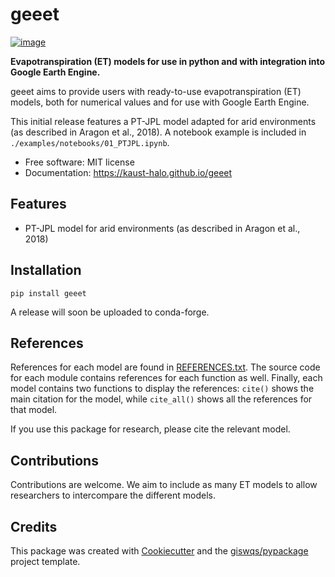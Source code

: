 # geeet


[![image](https://img.shields.io/pypi/v/geeet.svg)](https://pypi.python.org/pypi/geeet)


**Evapotranspiration (ET) models for use in python and with integration into Google Earth Engine.**

geeet aims to provide users with ready-to-use evapotranspiration (ET) models, both for numerical values and for use with Google Earth Engine. 

This initial release features a PT-JPL model adapted for arid environments (as described in Aragon et al., 2018). A notebook example is included in `./examples/notebooks/01_PTJPL.ipynb`. 

-   Free software: MIT license
-   Documentation: https://kaust-halo.github.io/geeet


## Features

- PT-JPL model for arid environments (as described in Aragon et al., 2018)    

## Installation

`pip install geeet`

A release will soon be uploaded to conda-forge. 

## References

References for each model are found in [REFERENCES.txt](REFERENCES.txt). The source code for each module contains references for each function as well. Finally, each model contains two functions to display the references: `cite()` shows the main citation for the model, while `cite_all()` shows all the references for that model.

If you use this package for research, please cite the relevant model. 

## Contributions

Contributions are welcome. We aim to include as many ET models to allow researchers to intercompare the different models. 

## Credits

This package was created with [Cookiecutter](https://github.com/cookiecutter/cookiecutter) and the [giswqs/pypackage](https://github.com/giswqs/pypackage) project template.
